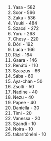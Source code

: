 1. Yasa - 582
2. Scor - 566
3. Zaku - 536
4. Yuuki - 484
5. Szacsi - 272
6. Yoru - 268
7. Chesy - 220
8. Dóri - 192
9. Luca - 166
10. Rizi - 164
11. Gaara - 146
12. Renátó - 110
13. Szaszus - 66
14. Sába - 60
15. Aya-chan - 50
15. Zsolti - 50
16. Nadine - 40
16. Nezu - 40
16. Papee - 40
17. Daniella - 30
18. Timi - 20
18. Vanessa - 20
19. Szandi - 10
19. Noira - 10
19. takarítónéni - 10
